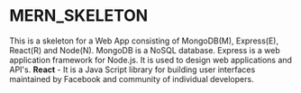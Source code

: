 # MERN_SKELETON

This is a skeleton for a Web App consisting of MongoDB(M), Express(E), React(R) and Node(N).
MongoDB is a NoSQL database.
Express is a web application framework for Node.js. It is used to design web applications and API's.
**React** - It is a Java Script library for building user interfaces maintained by Facebook and community of individual developers.
